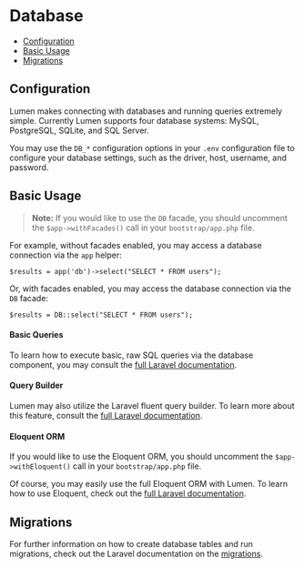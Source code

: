 # Database

- [Configuration](#configuration)
- [Basic Usage](#basic-usage)
- [Migrations](#migrations)

<a name="configuration"></a>
## Configuration

Lumen makes connecting with databases and running queries extremely simple. Currently Lumen supports four database systems: MySQL, PostgreSQL, SQLite, and SQL Server.

You may use the `DB_*` configuration options in your `.env` configuration file to configure your database settings, such as the driver, host, username, and password.

<a name="basic-usage"></a>
## Basic Usage

> **Note:** If you would like to use the `DB` facade, you should uncomment the `$app->withFacades()` call in your `bootstrap/app.php` file.

For example, without facades enabled, you may access a database connection via the `app` helper:

    $results = app('db')->select("SELECT * FROM users");

Or, with facades enabled, you may access the database connection via the `DB` facade:

    $results = DB::select("SELECT * FROM users");


#### Basic Queries

To learn how to execute basic, raw SQL queries via the database component, you may consult the [full Laravel documentation](http://laravel.com/docs/database).

#### Query Builder

Lumen may also utilize the Laravel fluent query builder. To learn more about this feature, consult the [full Laravel documentation](http://laravel.com/docs/queries).

#### Eloquent ORM

If you would like to use the Eloquent ORM, you should uncomment the `$app->withEloquent()` call in your `bootstrap/app.php` file.

Of course, you may easily use the full Eloquent ORM with Lumen. To learn how to use Eloquent, check out the [full Laravel documentation](http://laravel.com/docs/eloquent).

<a name="migrations"></a>
## Migrations

For further information on how to create database tables and run migrations, check out the Laravel documentation on the  [migrations](http://laravel.com/docs/migrations).

